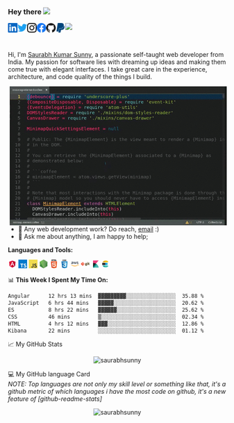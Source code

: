 ### Hey there <img src="https://media.giphy.com/media/hvRJCLFzcasrR4ia7z/giphy.gif" width="25px">

<!--
**skyup259/skyup259** is a ✨ _special_ ✨ repository because its `README.md` (this file) appears on your GitHub profile.

Here are some ideas to get you started:

- 🔭 I’m currently working on ...
- 🌱 I’m currently learning ...
- 👯 I’m looking to collaborate on ...
- 🤔 I’m looking for help with ...
- 💬 Ask me about ...
- 📫 How to reach me: ...
- 😄 Pronouns: ...
- ⚡ Fun fact: ...
-->


<a href="https://www.linkedin.com/in/saurabhksunny/">
  <img align="left" alt="Saurabh Sunny | LinkedIN" width="22px" src="https://raw.githubusercontent.com/skyup259/skyup259/master/assets/linkedin.svg" />
</a>
<a href="https://twitter.com/Kumar259Saurabh">
  <img align="left" alt="Saurabh Sunny | Twitter" width="22px" src="https://raw.githubusercontent.com/skyup259/skyup259/master/assets/twitter.svg" />
</a>
<a href="http://instagram.com/saurabh_ksunny?igshid=1lm6ej4rqui8i">
  <img align="left" alt="Saurabh Sunny | Instagram" width="22px" src="https://raw.githubusercontent.com/skyup259/skyup259/master/assets/instagram.svg" />
</a>
<a href="https://www.facebook.com/people/Saurabh-K-Sunny/100002708935041">
  <img align="left" alt="Saurabh Sunny | Facebook" width="22px" src="https://raw.githubusercontent.com/skyup259/skyup259/master/assets/facebook.svg" />
</a>
<a href="https://github.com/skyup259">
  <img align="left" alt="Saurabh Sunny | Github" width="22px" src="https://raw.githubusercontent.com/skyup259/skyup259/master/assets/github.svg" />
</a>
<a href="https://paypal.me/saurabhksunny">
  <img align="left" alt="Saurabh Sunny | Paypal" width="22px" src="https://raw.githubusercontent.com/skyup259/skyup259/master/assets/paypal.svg" />
</a>

![](https://visitor-badge.glitch.me/badge?page_id=skyup259.skyup259)

<br />

Hi, I'm [Saurabh Kumar Sunny](https://skyup259.github.io/sks/), a passionate self-taught web developer from India. My passion for software lies with dreaming up ideas and making them come true with elegant interfaces. I take great care in the experience, architecture, and code quality of the things I build.

<img align="right" alt="GIF" src="https://raw.githubusercontent.com/skyup259/skyup259/master/assets/programming.gif?raw=true" width="500" height="320" />
  
- 💼 Any web development work? Do reach, [email](mailto:saurabh.kumar259@gmail.com) :)
- 💬 Ask me about anything, I am happy to help;

**Languages and Tools:**  

<code><img height="20" src="https://raw.githubusercontent.com/skyup259/skyup259/master/assets/skills/angular.png"></code>
<code><img height="20" src="https://raw.githubusercontent.com/skyup259/skyup259/master/assets/skills/typescript.png"></code>
<code><img height="20" src="https://raw.githubusercontent.com/skyup259/skyup259/master/assets/skills/javascript.png"></code>
<code><img height="20" src="https://raw.githubusercontent.com/skyup259/skyup259/master/assets/skills/nodejs.png"></code>
<code><img height="20" src="https://raw.githubusercontent.com/skyup259/skyup259/master/assets/skills/html.png"></code>
<code><img height="20" src="https://raw.githubusercontent.com/skyup259/skyup259/master/assets/skills/css.png"></code>
<code><img height="20" src="https://raw.githubusercontent.com/skyup259/skyup259/master/assets/skills/aws.png"></code>
<code><img height="20" src="https://raw.githubusercontent.com/skyup259/skyup259/master/assets/skills/git.png"></code>
<code><img height="20" src="https://raw.githubusercontent.com/skyup259/skyup259/master/assets/skills/kibana.png"></code>
<code><img height="20" src="https://raw.githubusercontent.com/skyup259/skyup259/master/assets/skills/es.png"></code>

📊 **This Week I Spent My Time On:**
<!--START_SECTION:waka-->
```text
Angular      12 hrs 13 mins  ▓▓▓▓▓▓▓▓▓░░░░░░░░░░░░░░░░  35.88 % 
JavaScript   6 hrs 44 mins   ▓▓▓▓▓░░░░░░░░░░░░░░░░░░░░  20.62 % 
ES           8 hrs 22 mins   ▓▓▓▓▓▓░░░░░░░░░░░░░░░░░░░  25.62 % 
CSS          46 mins         ▒░░░░░░░░░░░░░░░░░░░░░░░░  02.34 % 
HTML         4 hrs 12 mins   ▓▓▓░░░░░░░░░░░░░░░░░░░░░░  12.86 % 
Kibana       22 mins         ░░░░░░░░░░░░░░░░░░░░░░░░░  01.12 % 
```
<!--END_SECTION:waka-->

<!-- If you like what I do, maybe consider buying me a coffee/tea 🥺👉👈  -->


📈 My GitHub Stats

<p align="center"> <img src="https://github-readme-stats.vercel.app/api?username=skyup259&show_icons=true&theme=gotham" alt="saurabhsunny" />

💻 My GitHub language Card
  <br />
  *NOTE: Top languages are not only my skill level or something like that, it's a github metric of which languages i have the most code on github, it's a new feature of [github-readme-stats]*

<p align="center">
<img src="https://github-readme-stats.vercel.app/api/top-langs/?username=skyup259&exclude_repo=github-readme-stats,campk12,hearandspell,90Plus,sks,loginandres&layout=compact&langs_count=8&card_width=450" alt="saurabhsunny" />

<!-- [![willianrod's wakatime stats](https://github-readme-stats.vercel.app/api/wakatime?username=saurabhsunny)](https://github.com/skyup259/github-readme-stats) -->
